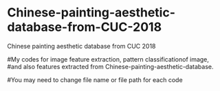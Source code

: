 # Chinese-painting-aesthetic-database-from-CUC-2018
Chinese painting aesthetic database from CUC 2018

#My codes for image feature extraction, pattern classificationof image, 
#and also features extracted from Chinese-painting-aesthetic-database.

#You may need to change file name or file path for each code
